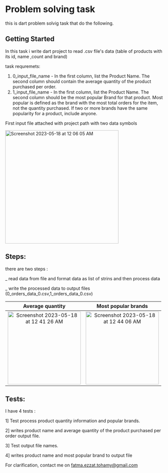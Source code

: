 # Problem solving task

this is dart problem solvig task that do the following.

## Getting Started

In this task i write dart project to read .csv file's data (table of products with its id, name ,count and brand)

task requremets:

1. 0_input_file_name - In the first column, list the Product Name. The second column
   should contain the average quantity of the product purchased per order.
2. 1_input_file_name - In the first column, list the Product Name. The second column
   should be the most popular Brand for that product. Most popular is defined as the brand
   with the most total orders for the item, not the quantity purchased. If two or more brands
   have the same popularity for a product, include anyone.



First input file attached with project path with two data symbols

<img width="360" alt="Screenshot 2023-05-18 at 12 06 05 AM" src="https://github.com/fatimaEzzat/Problem-solving/assets/31897018/1218a5b2-4f21-4342-862b-6683efc8033e">


## Steps:

there are two steps :

_ read data from file and format data as list of strins and then process data

_ write the processed data to output files (0_orders_data_0.csv,1_orders_data_0.csv)

Average  quantity             |  Most popular brands
:----------------------------:|:-------------------------:
<img width="232" alt="Screenshot 2023-05-18 at 12 41 26 AM" src="https://github.com/fatimaEzzat/Problem-solving/assets/31897018/7e8c1311-4e9f-4bb6-84d1-3de263902e63">  | <img width="232" alt="Screenshot 2023-05-18 at 12 44 06 AM" src="https://github.com/fatimaEzzat/Problem-solving/assets/31897018/411b1566-21d3-4d15-a804-badc4d4f2e5b">

## Tests:

I have 4 tests :

1]  Test process product quantity information and popular brands.

2]  writes product name and average quantity of the product purchased per order output file.

3] Test output file names.

4] writes product name and most popular brand to output file


For clarification, contact me on fatma.ezzat.tohamy@gmail.com
